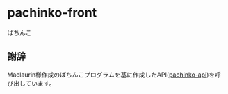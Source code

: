# pachinko-front

ぱちんこ

## 謝辞

Maclaurin様作成のぱちんこプログラムを基に作成したAPI([pachinko-api](https://github.com/tebukuro-facebook/pachinko-api))を呼び出しています。
